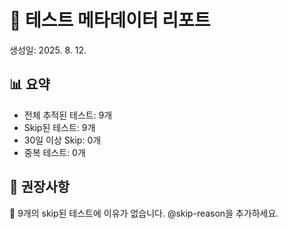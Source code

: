 # 🧪 테스트 메타데이터 리포트
생성일: 2025. 8. 12.

## 📊 요약
- 전체 추적된 테스트: 9개
- Skip된 테스트: 9개
- 30일 이상 Skip: 0개
- 중복 테스트: 0개

## 🎯 권장사항

📝 9개의 skip된 테스트에 이유가 없습니다. @skip-reason을 추가하세요.
